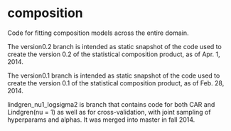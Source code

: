 composition
===========

Code for fitting composition models across the entire domain.

The version0.2 branch is intended as static snapshot of the code used to create the version 0.2 of the statistical composition product, as of Apr. 1, 2014.

The version0.1 branch is intended as static snapshot of the code used to create the version 0.1 of the statistical composition product, as of Feb. 28, 2014.

lindgren_nu1_logsigma2 is branch that contains code for both CAR and Lindgren(nu = 1) as well as for cross-validation, with joint sampling of hyperparams and alphas. It was merged into master in fall 2014.
